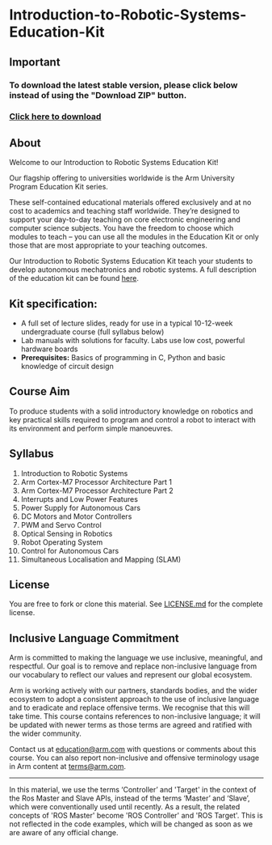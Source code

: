 # Introduction-to-Robotic-Systems-Education-Kit

## Important
### To download the latest stable version, please click below instead of using the "Download ZIP" button.
### [Click here to download](https://github.com/arm-university/Introduction-to-Robotic-Systems-Education-Kit/releases/download/v2.0.0/Introduction-to-Robotic-Systems-Education-Kit.zip)

## About
Welcome to our Introduction to Robotic Systems Education Kit!

Our flagship offering to universities worldwide is the Arm University Program Education Kit series.

These self-contained educational materials offered exclusively and at no cost to academics and teaching staff worldwide. They’re designed to support your day-to-day teaching on core electronic engineering and computer science subjects. You have the freedom to choose which modules to teach – you can use all the modules in the Education Kit or only those that are most appropriate to your teaching outcomes.

Our Introduction to Robotic Systems Education Kit teach your students to develop autonomous mechatronics and robotic systems. A full description of the education kit can be found [here](https://www.arm.com/resources/education/education-kits/introduction-to-robotic-systems).

 ## Kit specification:

* A full set of lecture slides, ready for use in a typical 10-12-week undergraduate course (full syllabus below)
* Lab manuals with solutions for faculty. Labs use low cost, powerful hardware boards
* **Prerequisites:** Basics of programming in C, Python and basic knowledge of circuit design

## Course Aim
To produce students with a solid introductory knowledge on robotics and key practical skills required to program and control a robot to interact with its environment and perform simple manoeuvres.

## Syllabus
1. Introduction to Robotic Systems
1. Arm Cortex-M7 Processor Architecture Part 1
1. Arm Cortex-M7 Processor Architecture Part 2
1. Interrupts and Low Power Features
1. Power Supply for Autonomous Cars
1. DC Motors and Motor Controllers
1. PWM and Servo Control
1. Optical Sensing in Robotics
1. Robot Operating System
1. Control for Autonomous Cars
1. Simultaneous Localisation and Mapping (SLAM)

## License
You are free to fork or clone this material. See [LICENSE.md](https://github.com/arm-university/Introduction-to-Robotic-Systems-Education-Kit/blob/main/License/LICENSE.md) for the complete license.

## Inclusive Language Commitment
Arm is committed to making the language we use inclusive, meaningful, and respectful. Our goal is to remove and replace non-inclusive language from our vocabulary to reflect our values and represent our global ecosystem.
 
Arm is working actively with our partners, standards bodies, and the wider ecosystem to adopt a consistent approach to the use of inclusive language and to eradicate and replace offensive terms. We recognise that this will take time. This course contains references to non-inclusive language; it will be updated with newer terms as those terms are agreed and ratified with the wider community. 
 
Contact us at education@arm.com with questions or comments about this course. You can also report non-inclusive and offensive terminology usage in Arm content at terms@arm.com.

------------------------------

In this material, we use the terms ‘Controller’ and 'Target' in the context of the Ros Master and Slave APIs, instead of the terms ‘Master’ and ‘Slave’, which were conventionally used until recently. As a result, the related concepts of 'ROS Master' become 'ROS Controller' and 'ROS Target'. This is not reflected in the code examples, which will be changed as soon as we are aware of any official change.

